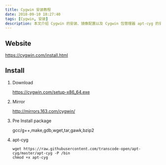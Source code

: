 ```yaml
---
title: Cygwin 安装教程
date: 2018-09-10 18:27:40
tags: [Cygwin, 安装]
description: 本文介绍 Cygwin 的安装、镜像配置以及 Cygwin 包管理器 apt-cyg 的安装
---
```


## Website

https://cygwin.com/install.html

## Install

1. Download

   https://cygwin.com/setup-x86_64.exe

2. Mirror

   http://mirrors.163.com/cygwin/

3. Pre Install package

   gcc/g++,make,gdb,wget,tar,gawk,bzip2

4. apt-cyg

   ```shell
   wget https://raw.githubusercontent.com/transcode-open/apt-cyg/master/apt-cyg -P /bin
   chmod +x apt-cyg
   ```